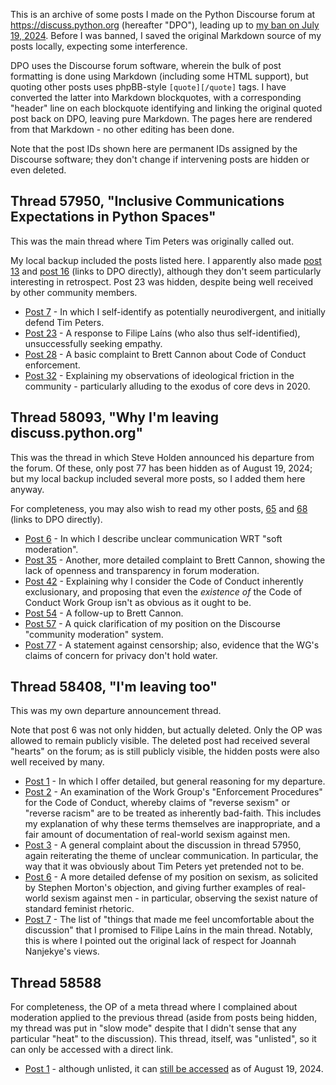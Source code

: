 <!--
.. title: My archived posts from discuss.python.org
-->

This is an archive of some posts I made on the Python Discourse forum at https://discuss.python.org (hereafter "DPO"), leading up to [my ban on July 19, 2024](/politics/the-psf/2024/07/31/an-open-letter-to-the-psf-coc-wg.html). Before I was banned, I saved the original Markdown source of my posts locally, expecting some interference.

DPO uses the Discourse forum software, wherein the bulk of post formatting is done using Markdown (including some HTML support), but quoting other posts uses phpBB-style `[quote][/quote]` tags. I have converted the latter into Markdown blockquotes, with a corresponding "header" line on each blockquote identifying and linking the original quoted post back on DPO, leaving pure Markdown. The pages here are rendered from that Markdown - no other editing has been done.

Note that the post IDs shown here are permanent IDs assigned by the Discourse software; they don't change if intervening posts are hidden or even deleted.

## Thread 57950, "Inclusive Communications Expectations in Python Spaces"

This was the main thread where Tim Peters was originally called out.

My local backup included the posts listed here. I apparently also made [post 13](https://discuss.python.org/t/inclusive-communications-expectations-in-python-spaces/57950/13) and [post 16](https://discuss.python.org/t/inclusive-communications-expectations-in-python-spaces/57950/16) (links to DPO directly), although they don't seem particularly interesting in retrospect. Post 23 was hidden, despite being well received by other community members.

* [Post 7](57950/7) - In which I self-identify as potentially neurodivergent, and initially defend Tim Peters.
* [Post 23](57950/23) - A response to Filipe Laíns (who also thus self-identified), unsuccessfully seeking empathy.
* [Post 28](57950/28) - A basic complaint to Brett Cannon about Code of Conduct enforcement.
* [Post 32](57950/32) - Explaining my observations of ideological friction in the community - particularly alluding to the exodus of core devs in 2020.

## Thread 58093, "Why I'm leaving discuss.python.org"

This was the thread in which Steve Holden announced his departure from the forum. Of these, only post 77 has been hidden as of August 19, 2024; but my local backup included several more posts, so I added them here anyway.

For completeness, you may also wish to read my other posts, [65](https://discuss.python.org/t/why-im-leaving-discuss-python-org/58093/65) and [68](https://discuss.python.org/t/why-im-leaving-discuss-python-org/58093/68) (links to DPO directly).

* [Post 6](58093/6) - In which I describe unclear communication WRT "soft moderation".
* [Post 35](58093/35) - Another, more detailed complaint to Brett Cannon, showing the lack of openness and transparency in forum moderation.
* [Post 42](58093/42) - Explaining why I consider the Code of Conduct inherently exclusionary, and proposing that even the *existence of* the Code of Conduct Work Group isn't as obvious as it ought to be.
* [Post 54](58093/54) - A follow-up to Brett Cannon.
* [Post 57](58093/57) - A quick clarification of my position on the Discourse "community moderation" system.
* [Post 77](58093/77) - A statement against censorship; also, evidence that the WG's claims of concern for privacy don't hold water.

## Thread 58408, "I'm leaving too"

This was my own departure announcement thread.

Note that post 6 was not only hidden, but actually deleted. Only the OP was allowed to remain publicly visible. The deleted post had received several "hearts" on the forum; as is still publicly visible, the hidden posts were also well received by many.

* [Post 1](58408/1) - In which I offer detailed, but general reasoning for my departure.
* [Post 2](58408/2) - An examination of the Work Group's "Enforcement Procedures" for the Code of Conduct, whereby claims of "reverse sexism" or "reverse racism" are to be treated as inherently bad-faith. This includes my explanation of why these terms themselves are inappropriate, and a fair amount of documentation of real-world sexism against men.
* [Post 3](58408/3) - A general complaint about the discussion in thread 57950, again reiterating the theme of unclear communication. In particular, the way that it was obviously about Tim Peters yet pretended not to be.
* [Post 6](58408/6) - A more detailed defense of my position on sexism, as solicited by Stephen Morton's objection, and giving further examples of real-world sexism against men - in particular, observing the sexist nature of standard feminist rhetoric.
* [Post 7](58408/7) - The list of "things that made me feel uncomfortable about the discussion" that I promised to Filipe Laíns in the main thread. Notably, this is where I pointed out the original lack of respect for Joannah Nanjekye's views.

## Thread 58588

For completeness, the OP of a meta thread where I complained about moderation applied to the previous thread (aside from posts being hidden, my thread was put in "slow mode" despite that I didn't sense that any particular "heat" to the discussion). This thread, itself, was "unlisted", so it can only be accessed with a direct link.

* [Post 1](58588/1) - although unlisted, it can [still be accessed](https://discuss.python.org/t/why-was-slow-mode-applied-to-my-thread-and-my-post-hidden-by-the-community/58588) as of August 19, 2024.
